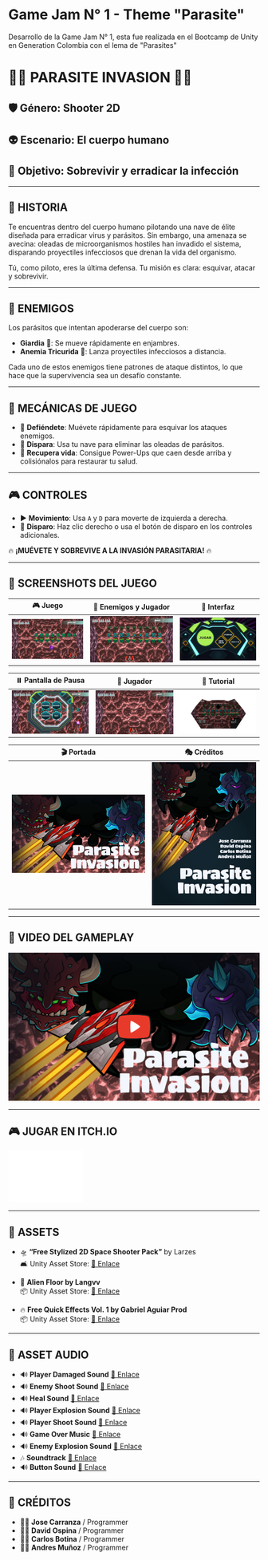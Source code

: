 # Game Jam N° 1 - Theme "Parasite"

Desarrollo de la Game Jam N° 1, esta fue realizada en el Bootcamp de Unity en Generation Colombia con el lema de "Parasites"

# 👾🦠 PARASITE INVASION 👾🦠

## 🛡️ Género: Shooter 2D

## 👽 Escenario: El cuerpo humano

## 🧫 Objetivo: Sobrevivir y erradicar la infección

---

## 🎯 HISTORIA

Te encuentras dentro del cuerpo humano pilotando una nave de élite diseñada para erradicar virus y parásitos. Sin embargo, una amenaza se avecina: oleadas de microorganismos hostiles han invadido el sistema, disparando proyectiles infecciosos que drenan la vida del organismo.

Tú, como piloto, eres la última defensa. Tu misión es clara: esquivar, atacar y sobrevivir.

---

## 🧀 ENEMIGOS

Los parásitos que intentan apoderarse del cuerpo son:

- **Giardia** 🐉: Se mueve rápidamente en enjambres.
- **Anemia Tricurida** 🧫: Lanza proyectiles infecciosos a distancia.

Cada uno de estos enemigos tiene patrones de ataque distintos, lo que hace que la supervivencia sea un desafío constante.

---

## 🔄 MECÁNICAS DE JUEGO

- 💪 **Defiéndete**: Muévete rápidamente para esquivar los ataques enemigos.
- 🔫 **Dispara**: Usa tu nave para eliminar las oleadas de parásitos.
- 🌟 **Recupera vida**: Consigue Power-Ups que caen desde arriba y colisiónalos para restaurar tu salud.

---

## 🎮 CONTROLES

- ▶️ **Movimiento**: Usa `A` y `D` para moverte de izquierda a derecha.
- 🎯 **Disparo**: Haz clic derecho o usa el botón de disparo en los controles adicionales.

🔥 **¡MUÉVETE Y SOBREVIVE A LA INVASIÓN PARASITARIA!** 🔥


---

## 🌟 SCREENSHOTS DEL JUEGO

| 🎮 Juego | 🦠 Enemigos y Jugador | 🎨 Interfaz |
|------------|------------|------------|
| [![Juego](Assets/Images/Game.jpg)](Assets/Images/Game.jpg) | [![Enemigos y Jugador](Assets/Images/GameEnemiesPlayer.jpg)](Assets/Images/GameEnemiesPlayer.jpg) | [![Interfaz](Assets/Images/Interface.jpg)](Assets/Images/Interface.jpg) |

| ⏸️ Pantalla de Pausa | 🚀 Jugador | 📜 Tutorial |
|------------|------------|------------|
| [![Pausa](Assets/Images/PantallaPause.jpg)](Assets/Images/PantallaPause.jpg) | [![Jugador](Assets/Images/Player.jpg)](Assets/Images/Player.jpg) | [![Tutorial](Assets/Images/TutorialGame.png)](Assets/Images/TutorialGame.png) |

| 🎬 Portada | 🎭 Créditos |
|------------|------------|
| [![Portada](Assets/Images/PortadaGame.jpg)](Assets/Images/PortadaGame.jpg) | [![Créditos](Assets/Images/Creditos.jpg)](Assets/Images/Creditos.jpg) |

---




## 🎥 VIDEO DEL GAMEPLAY
[![Video del Juego](Assets/Images/PortadaGamePlay.png)](https://youtu.be/6HRSl7Qfo3k)





---


## 🎮 JUGAR EN ITCH.IO

<a href="https://josedavdmast3r.itch.io/parasite-invasion">
  <img src="Assets/Images/ItchioBlanco.png" alt="Jugar en Itch.io" width="150">
</a>

---
## 🎨 ASSETS

- 🛸 **“Free Stylized 2D Space Shooter Pack”** by Larzes  
  🛋️ Unity Asset Store: [🔗 Enlace]()

- 🌌 **Alien Floor by Langvv**  
  📦 Unity Asset Store: [🔗 Enlace](https://assetstore.unity.com/packages/2d/textures-materials/alien-floor-6023)

- 🔥 **Free Quick Effects Vol. 1 by Gabriel Aguiar Prod**  
  📦 Unity Asset Store: [🔗 Enlace](https://assetstore.unity.com/packages/vfx/particles/free-quick-effects-vol-1-304424)

---

## 🎵 ASSET AUDIO

- 🔊 **Player Damaged Sound** [🔗 Enlace]()
- 🔊 **Enemy Shoot Sound** [🔗 Enlace]()
- 🔊 **Heal Sound** [🔗 Enlace]()
- 🔊 **Player Explosion Sound** [🔗 Enlace]()
- 🔊 **Player Shoot Sound** [🔗 Enlace]()
- 🔊 **Game Over Music** [🔗 Enlace]()
- 🔊 **Enemy Explosion Sound** [🔗 Enlace]()
- 🎶 **Soundtrack** [🔗 Enlace]()
- 🔊 **Button Sound** [🔗 Enlace]()



---

## 👥 CRÉDITOS

- 👨‍💻 **Jose Carranza** / Programmer
- 👨‍💻 **David Ospina** / Programmer
- 👨‍💻 **Carlos Botina** / Programmer
- 👨‍💻 **Andres Muñoz** / Programmer

